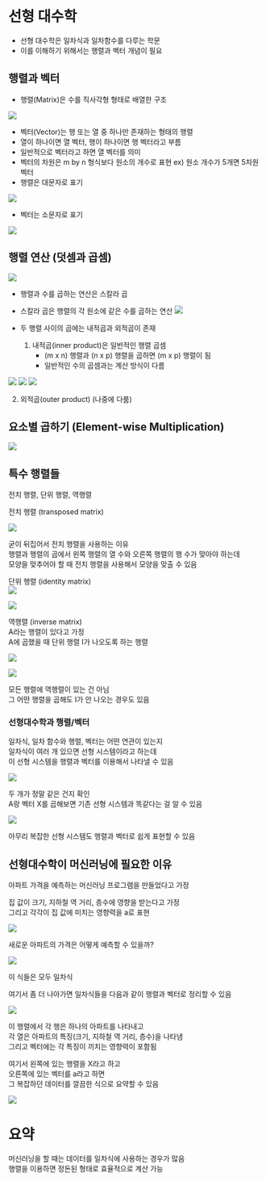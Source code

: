 # 선형 대수학

- 선형 대수학은 일차식과 일차함수를 다루는 학문  
- 이를 이해하기 위해서는 행렬과 벡터 개념이 필요  

## 행렬과 벡터


- 행렬(Matrix)은 수를 직사각형 형태로 배열한 구조 

![](/image.png/2-1.png)

 
- 벡터(Vector)는 행 또는 열 중 하나만 존재하는 형태의 행렬  
- 열이 하나이면 열 벡터, 행이 하나이면 행 벡터라고 부름  
- 일반적으로 벡터라고 하면 열 벡터를 의미  
- 벡터의 차원은 m by n 형식보다 원소의 개수로 표현  ex) 원소 개수가 5개면 5차원 벡터
- 행렬은 대문자로 표기  


![](/image.png/2-5-1.png)

- 벡터는 소문자로 표기    


![](/image.png/2-8.png)

## 행렬 연산 (덧셈과 곱셈)

![](/image.png/2-9.png)

- 행렬과 수를 곱하는 연산은 스칼라 곱  
- 스칼라 곱은 행렬의 각 원소에 같은 수를 곱하는 연산 
![](/image.png/2-10.png)
 

- 두 행렬 사이의 곱에는 내적곱과 외적곱이 존재  
  1. 내적곱(inner product)은 일반적인 행렬 곱셈  
     - (m x n) 행렬과 (n x p) 행렬을 곱하면 (m x p) 행렬이 됨  
     - 일반적인 수의 곱셈과는 계산 방식이 다름   


![](/image.png/2-11.png)
![](/image.png/2-12.png)
![](/image.png/2-13.png)  

  2. 외적곱(outer product) (나중에 다룸)

  ## 요소별 곱하기 (Element-wise Multiplication)


![](/image.png/요소별.png)






## 특수 행렬들   
전치 행렬, 단위 행렬, 역행렬

전치 행렬 (transposed matrix)    


![](/전치.png)  


굳이 뒤집어서 전치 행렬을 사용하는 이유  
행렬과 행렬의 곱에서 왼쪽 행렬의 열 수와 오른쪽 행렬의 행 수가 맞아야 하는데  
모양을 맞추어야 할 때 전치 행렬을 사용해서 모양을 맞출 수 있음

단위 행렬 (identity matrix)  
![](/단위1.png)  

![](/단위2.png)  


역행렬 (inverse matrix)  
A라는 행렬이 있다고 가정    
A에 곱했을 때 단위 행렬 I가 나오도록 하는 행렬
  
![](/역행3.1.png)  

![](/역행3.2.png)  

모든 행렬에 역행렬이 있는 건   아님  
그 어떤 행렬을 곱해도 I가 안   나오는 경우도 있음

### 선형대수학과 행렬/벡터

일차식, 일차 함수와 행렬, 벡터는 어떤 연관이 있는지  
일차식이 여러 개 있으면 선형 시스템이라고 하는데  
이 선형 시스템을 행렬과 벡터를 이용해서 나타낼 수 있음

![](/image.png/선형1.png)

두 개가 정말 같은 건지 확인  
A랑 벡터 X를 곱해보면 기존 선형 시스템과 똑같다는 걸 알 수 있음 

![](/image.png/선형2.png)

아무리 복잡한 선형 시스템도 행렬과 벡터로 쉽게 표현할 수 있음


## 선형대수학이 머신러닝에 필요한 이유

아파트 가격을 예측하는 머신러닝 프로그램을 만들었다고 가정

집 값이 크기, 지하철 역 거리, 층수에 영향을 받는다고 가정  
그리고 각각이 집 값에 미치는 영향력을 a로 표현

![](/image.png/아파1.png)

새로운 아파트의 가격은 어떻게 예측할 수 있을까?  

![](/image.png/아파2.png)

이 식들은 모두 일차식

여기서 좀 더 나아가면 일차식들을 다음과 같이 행렬과 벡터로 정리할 수 있음

![](/image.png/아파3.png)

이 행렬에서 각 행은 하나의 아파트를 나타내고  
각 열은 아파트의 특징(크기, 지하철 역 거리, 층수)을 나타냄  
그리고 벡터에는 각 특징이 끼치는 영향력이 포함됨

여기서 왼쪽에 있는 행렬을 X라고 하고  
오른쪽에 있는 벡터를 a라고 하면  
그 복잡하던 데이터를 깔끔한 식으로 요약할 수 있음

![](/image.png/아파4.png)

# 요약

머신러닝을 할 때는 데이터를 일차식에 사용하는 경우가 많음  
행렬을 이용하면 정돈된 형태로 효율적으로 계산 가능
